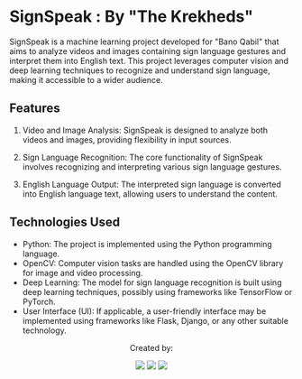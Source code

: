 # SignSpeak : By "The Krekheds"
 
SignSpeak is a machine learning project developed for "Bano Qabil" that aims to analyze videos and images containing sign language gestures and interpret them into English text. This project leverages computer vision and deep learning techniques to recognize and understand sign language, making it accessible to a wider audience.

## Features
1. Video and Image Analysis: SignSpeak is designed to analyze both videos and images, providing flexibility in input sources.

2. Sign Language Recognition: The core functionality of SignSpeak involves recognizing and interpreting various sign language gestures.
 
3. English Language Output: The interpreted sign language is converted into English language text, allowing users to understand the content.

## Technologies Used
* Python: The project is implemented using the Python programming language.
* OpenCV: Computer vision tasks are handled using the OpenCV library for image and video processing.
* Deep Learning: The model for sign language recognition is built using deep learning techniques, possibly using frameworks like TensorFlow or PyTorch.
* User Interface (UI): If applicable, a user-friendly interface may be implemented using frameworks like Flask, Django, or any other suitable technology.


<p align="center">
  Created by:
<p align="center">
	<a href="https://github.com/hamza-mughal1"><img src="https://img.shields.io/badge/-Hamza%20Mughal-black%20?style=flat&logo=github&logoColor=white"/></a>
	<a href="https://github.com/DanyalAbbas"><img src="https://img.shields.io/badge/-Danyal%20Abbas-black%20?style=flat&logo=github&logoColor=white"/></a>
	<a href="https://github.com/DanyalAbbas"><img src="https://img.shields.io/badge/-Abdul%20Rauf-black%20?style=flat&logo=github&logoColor=white"/></a>
